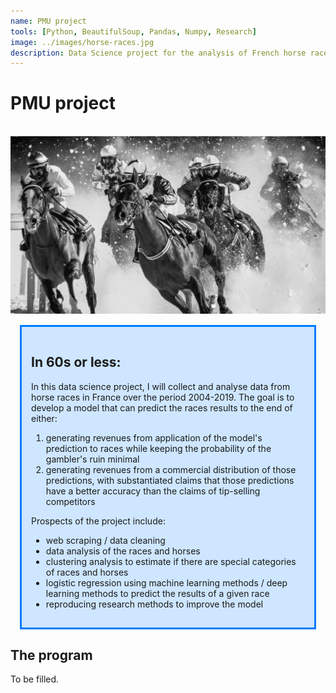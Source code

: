 ```yaml
---
name: PMU project
tools: [Python, BeautifulSoup, Pandas, Numpy, Research]
image: ../images/horse-races.jpg
description: Data Science project for the analysis of French horse races.
---
```


<h1><b>PMU project</b></h1>
<br>
<img src="../images/horse-races.jpg" alt="Photo by Pietro Mattia on Unsplash">
<br>
<div style="background-color: #CEE6FF; border-width: 3px; border-color: #007BFF; border-style:solid; margin: 15px; padding: 15px">
<h2> In 60s or less:</h2>
In this data science project, I will collect and analyse data from horse races in France over the period 2004-2019. The goal is to develop a model that can predict the races results to the end of either:
<ol>
  <li> generating revenues from application of the model's prediction to races while keeping the probability of the gambler's ruin minimal</li>
  <li> generating revenues from a commercial distribution of those predictions, with substantiated claims that those predictions have a better accuracy than the claims of tip-selling competitors</li>
</ol>

Prospects of the project include:
<ul>
<li> web scraping / data cleaning</li>
<li> data analysis of the races and horses</li>
<li> clustering analysis to estimate if there are special categories of races and horses</li>
<li> logistic regression using machine learning methods / deep learning methods to predict the results of a given race</li>
<li> reproducing research methods to improve the model</li>
</ul>
</div>

<h2>The program</h2>

To be filled.
